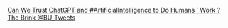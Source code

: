 [Can We Trust ChatGPT and #ArtificialIntelligence to Do Humans ’ Work ?   The Brink   @BU_Tweets](https://qi.tc/qi/111478)